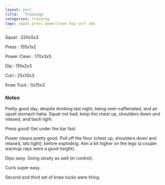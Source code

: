 ```yaml
---
layout: post
title:  'Training'
categories: training
tags: squat press powerclean dip curl abs
---
```


Squat       :   220x5x3

Press       :   155x1x2

Power Clean :   170x3x5

Dip         :   110x2x3

Curl        :   25x10x3

Knee Tuck   :   0x15x3

### Notes

Pretty good day, despite drinking last night, being over-caffeinated, and an upset
stomach haha. Squat not bad; keep the chest up, shoulders down and relaxed, and back
tight.

Press good! Get under the bar fast.

Power cleans pretty good. Pull off the floor (chest up, shoulders down and relaxed, lats
tight), before exploding. Aim a bit higher on the legs (a couple warmup reps were a good
height).

Dips easy. Going slowly as well (in control).

Curls super easy.

Second and third set of knee tucks were tiring.
